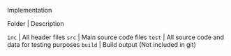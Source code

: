 Implementation
 
Folder        | Description

`inc`         | All header files
`src`         | Main source code files
`test`        | All source code and data for testing purposes
`build`       | Build output (Not included in git)

